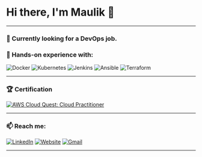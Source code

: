 # Hi there, I'm Maulik 👋

---

### 🔭 Currently looking for a **DevOps job**.

### 🌱 Hands-on experience with:

![Docker](https://img.shields.io/badge/Docker-2496ED?style=flat&logo=docker&logoColor=white) 
![Kubernetes](https://img.shields.io/badge/Kubernetes-326CE5?style=flat&logo=kubernetes&logoColor=white) 
![Jenkins](https://img.shields.io/badge/Jenkins-D24939?style=flat&logo=jenkins&logoColor=white) 
![Ansible](https://img.shields.io/badge/Ansible-EE0000?style=flat&logo=ansible&logoColor=white) 
![Terraform](https://img.shields.io/badge/Terraform-623CE4?style=flat&logo=terraform&logoColor=white)

---

### 🏆 Certification

[![AWS Cloud Quest: Cloud Practitioner](https://img.shields.io/badge/AWS%20Cloud%20Quest:%20Cloud%20Practitioner-FF9900?style=for-the-badge&logo=amazonaws&logoColor=white)](https://www.credly.com/badges/9ae71262-95a6-4ae5-a263-e0a57020965a/public_url)

---

### 📫 Reach me:

[![LinkedIn](https://img.shields.io/badge/LinkedIn-0077B5?style=for-the-badge&logo=linkedin&logoColor=white)](https://www.linkedin.com/in/iamdevani/)
[![Website](https://img.shields.io/badge/Website-FF7139?style=for-the-badge&logo=Firefox-Browser&logoColor=white)](http://www.maulikdevani.com/)
[![Gmail](https://img.shields.io/badge/Gmail-D14836?style=for-the-badge&logo=gmail&logoColor=white)](mailto:maulikd2397@gmail.com)

---

